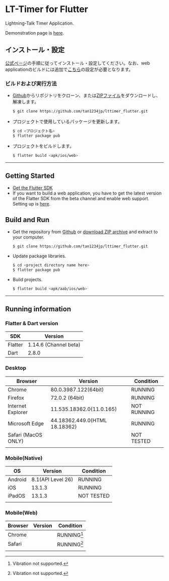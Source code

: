 # LT-Timer for Flutter

Lightning-Talk Timer Application.

Demonstration page is [here](https://tan1234jp.github.io/).

## インストール・設定

[公式ページ](https://flutter.dev/docs/get-started/install)の手順に従ってインストール・設定してください。なお、web applicationのビルドには追加で[こちら](https://flutter.dev/docs/get-started/web)の設定が必要となります。

### ビルドおよび実行方法

- [Github](https://github.com/tan1234jp/lttimer_flutter)からリポジトリをクローン、または[ZIPファイル](https://github.com/tan1234jp/lttimer_flutter/archive/master.zip)をダウンロードし、解凍します。

  ```sh
  $ git clone https://github.com/tan1234jp/lttimer_flutter.git
  ```

- プロジェクトで使用しているパッケージを更新します。

  ```sh
  $ cd <プロジェクト名>
  $ flutter package pub
  ```

- プロジェクトをビルドします。

  ```sh
  $ flutter build <apk/ios/web>
  ```

  

------

## Getting Started

- [Get the Flutter SDK](https://flutter.dev/docs/get-started/install)
- If you want to build a web application, you have to get the latest version of the Flatter SDK from the beta channel and enable web support. Setting up is [here](https://flutter.dev/docs/get-started/web).

## Build and Run

- Get the repository from [Github](https://github.com/tan1234jp/lttimer_flutter) or [download ZIP archive](https://github.com/tan1234jp/lttimer_flutter/archive/master.zip) and extract to your computer.

  ```sh
  $ git clone https://github.com/tan1234jp/lttimer_flutter.git
  ```

- Update package libraries.

  ```sh
  $ cd <project directory name here>
  $ flutter package pub
  ```

- Build projects.

  ```sh
  $ flutter build <apk/aab/ios/web>
  ```

------

## Running information

### Flatter & Dart version

| SDK  | Version |
|---|---|
| Flatter  | 1.14.6 (Channel beta)|
| Dart | 2.8.0|

### Desktop

| Browser             | Version                       | Condition  |
| ------------------- | ----------------------------- | ---------- |
| Chrome              | 80.0.3987.122(64bit)          | RUNNING    |
| Firefox             | 72.0.2 (64bit)                | RUNNING |
| Internet Explorer   | 11.535.18362.0(11.0.165)      | NOT RUNNING |
| Microsoft Edge      | 44.18362.449.0(HTML 18.18362) | RUNNING |
| Safari (MacOS ONLY) |                               | NOT TESTED |
|                     |                               |            |

### Mobile(Native)

| OS      | Version           | Condition  |
| ------- | ----------------- | ---------- |
| Android | 8.1(API Level 26) | RUNNING    |
| iOS     | 13.1.3            | RUNNING |
| iPadOS  | 13.1.3            | NOT TESTED |
|         |                   |            |

### Mobile(Web)

| Browser | Version | Condition  |
| ------- | ------- | ---------- |
| Chrome  |         | RUNNING[^1] |
| Safari  |         | RUNNING[^1] |
|         |         |            |

[^1]:Vibration not supported.
